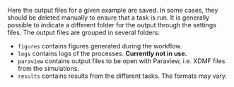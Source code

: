 Here the output files for a given example are saved. In some cases, they should be deleted manually to ensure that a task is run. It is generally possible to indicate a different folder for the output through the settings files. The output files are grouped in several folders:
- `figures` contains figures generated during the workflow.
- `logs` contains logs of the processes. **Currently not in use.**
- `paraview` contains output files to be open with Paraview, i.e. XDMF files from the simulations.
- `results` contains results from the different tasks. The formats may vary.